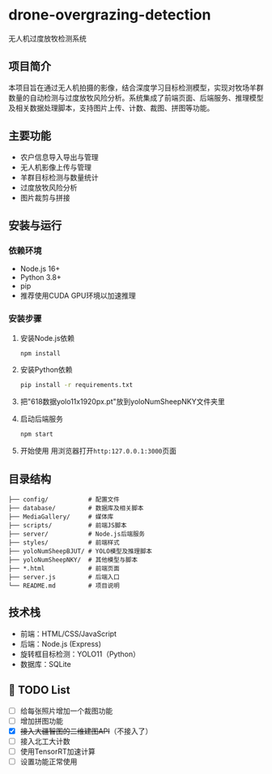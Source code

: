# drone-overgrazing-detection

无人机过度放牧检测系统

## 项目简介
本项目旨在通过无人机拍摄的影像，结合深度学习目标检测模型，实现对牧场羊群数量的自动检测与过度放牧风险分析。系统集成了前端页面、后端服务、推理模型及相关数据处理脚本，支持图片上传、计数、裁图、拼图等功能。

## 主要功能
- 农户信息导入导出与管理
- 无人机影像上传与管理
- 羊群目标检测与数量统计
- 过度放牧风险分析
- 图片裁剪与拼接

## 安装与运行

### 依赖环境
- Node.js 16+
- Python 3.8+
- pip
- 推荐使用CUDA GPU环境以加速推理

### 安装步骤
1. 安装Node.js依赖
   ```bash
   npm install
   ```
2. 安装Python依赖
   ```bash
   pip install -r requirements.txt
   ```

3. 把"618数据yolo11x1920px.pt"放到yoloNumSheepNKY文件夹里

4. 启动后端服务
   ```bash
   npm start
   ```
5. 开始使用
   用浏览器打开`http:127.0.0.1:3000`页面

## 目录结构
```
├── config/           # 配置文件
├── database/         # 数据库及相关脚本
├── MediaGallery/     # 媒体库
├── scripts/          # 前端JS脚本
├── server/           # Node.js后端服务
├── styles/           # 前端样式
├── yoloNumSheepBJUT/ # YOLO模型及推理脚本
├── yoloNumSheepNKY/  # 其他模型与脚本
├── *.html            # 前端页面
├── server.js         # 后端入口
└── README.md         # 项目说明
```

## 技术栈
- 前端：HTML/CSS/JavaScript
- 后端：Node.js (Express)
- 旋转框目标检测：YOLO11（Python）
- 数据库：SQLite

## 📝 TODO List
- [ ] 给每张照片增加一个裁图功能
- [ ] 增加拼图功能
- [x] ~~接入大疆智图的二维建图API~~（不接入了）
- [ ] 接入北工大计数
- [ ] 使用TensorRT加速计算
- [ ] 设置功能正常使用

